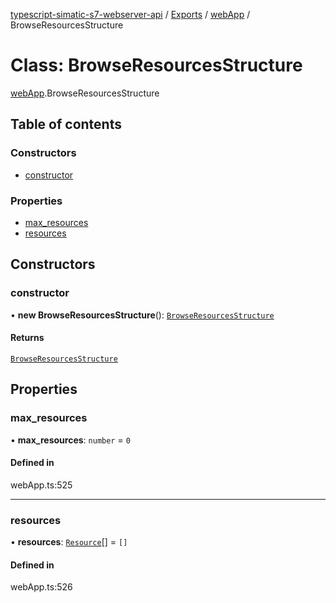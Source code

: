 [typescript-simatic-s7-webserver-api](../README.md) / [Exports](../modules.md) / [webApp](../modules/webApp.md) / BrowseResourcesStructure

# Class: BrowseResourcesStructure

[webApp](../modules/webApp.md).BrowseResourcesStructure

## Table of contents

### Constructors

- [constructor](webApp.BrowseResourcesStructure.md#constructor)

### Properties

- [max\_resources](webApp.BrowseResourcesStructure.md#max_resources)
- [resources](webApp.BrowseResourcesStructure.md#resources)

## Constructors

### constructor

• **new BrowseResourcesStructure**(): [`BrowseResourcesStructure`](webApp.BrowseResourcesStructure.md)

#### Returns

[`BrowseResourcesStructure`](webApp.BrowseResourcesStructure.md)

## Properties

### max\_resources

• **max\_resources**: `number` = `0`

#### Defined in

webApp.ts:525

___

### resources

• **resources**: [`Resource`](webApp.Resource.md)[] = `[]`

#### Defined in

webApp.ts:526
